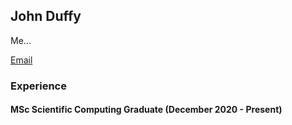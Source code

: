 ## John Duffy

Me...

[Email](mailto:johnduffymsc@gmail.com)

### Experience

#### **MSc Scientific Computing Graduate** (December 2020 - Present)
